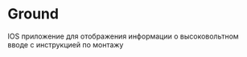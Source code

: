 # Ground

IOS приложение для отображения информации о высоковольтном вводе с инструкцией по монтажу 
